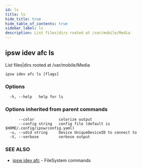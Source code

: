```yaml
---
id: ls
title: ls
hide_title: true
hide_table_of_contents: true
sidebar_label: ls
description: List files|dirs rooted at /var/mobile/Media
---
```

## ipsw idev afc ls

List files|dirs rooted at /var/mobile/Media

```
ipsw idev afc ls [flags]
```

### Options

```
  -h, --help   help for ls
```

### Options inherited from parent commands

```
      --color           colorize output
      --config string   config file (default is $HOME/.config/ipsw/config.yaml)
  -u, --udid string     Device UniqueDeviceID to connect to
  -V, --verbose         verbose output
```

### SEE ALSO

* [ipsw idev afc](/docs/cli/ipsw/idev/afc)	 - FileSystem commands

